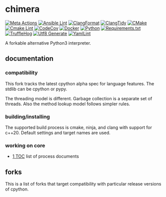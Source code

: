 # chimera

[![Meta Actions](https://github.com/asakatida/chimera/actions/workflows/actions.yml/badge.svg)](https://github.com/asakatida/chimera/actions/workflows/actions.yml)
[![Ansible Lint](https://github.com/asakatida/chimera/actions/workflows/ansible-lint.yml/badge.svg)](https://github.com/asakatida/chimera/actions/workflows/ansible-lint.yml)
[![ClangFormat](https://github.com/asakatida/chimera/actions/workflows/clang-format.yml/badge.svg)](https://github.com/asakatida/chimera/actions/workflows/clang-format.yml)
[![ClangTidy](https://github.com/asakatida/chimera/actions/workflows/clang-tidy.yml/badge.svg)](https://github.com/asakatida/chimera/actions/workflows/clang-tidy.yml)
[![CMake](https://github.com/asakatida/chimera/actions/workflows/cmake.yml/badge.svg)](https://github.com/asakatida/chimera/actions/workflows/cmake.yml)
[![Cmake Lint](https://github.com/asakatida/chimera/actions/workflows/cmakelint.yml/badge.svg)](https://github.com/asakatida/chimera/actions/workflows/cmakelint.yml)
[![CodeCov](https://github.com/asakatida/chimera/actions/workflows/codecov.yml/badge.svg)](https://github.com/asakatida/chimera/actions/workflows/codecov.yml)
[![Docker](https://github.com/asakatida/chimera/actions/workflows/docker.yml/badge.svg)](https://github.com/asakatida/chimera/actions/workflows/docker.yml)
[![Python](https://github.com/asakatida/chimera/actions/workflows/python.yml/badge.svg)](https://github.com/asakatida/chimera/actions/workflows/python.yml)
[![Requirements.txt](https://github.com/asakatida/chimera/actions/workflows/requirements-txt.yml/badge.svg)](https://github.com/asakatida/chimera/actions/workflows/requirements-txt.yml)
[![TruffleHog](https://github.com/asakatida/chimera/actions/workflows/trufflehog.yml/badge.svg)](https://github.com/asakatida/chimera/actions/workflows/trufflehog.yml)
[![Utf8 Generate](https://github.com/asakatida/chimera/actions/workflows/utf8-generate.yml/badge.svg)](https://github.com/asakatida/chimera/actions/workflows/utf8-generate.yml)
[![YamlLint](https://github.com/asakatida/chimera/actions/workflows/yamllint.yml/badge.svg)](https://github.com/asakatida/chimera/actions/workflows/yamllint.yml)

A forkable alternative Python3 interpreter.

## documentation

### compatibility

This fork tracks the latest cpython alpha spec for language features.  The stdlib can be cpython or pypy.

The threading model is different.  Garbage collection is a separate set of threads.  Also the method lookup model follows simpler rules.

### building/installing

The supported build process is cmake, ninja, and clang with support for c++20.  Default settings and target names are used.

### working on core

- [1 TOC](process/1_TOC.md) list of process documents

## forks

This is a list of forks that target compatibility with particular release versions of cpython.
